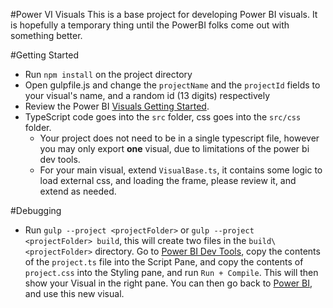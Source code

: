 #Power VI Visuals
This is a base project for developing Power BI visuals.  It is hopefully a temporary thing until the PowerBI folks come out with something better.

#Getting Started
* Run `npm install` on the project directory
* Open gulpfile.js and change the `projectName` and the `projectId` fields to your visual's name, and a random id (13 digits) respectively
* Review the Power BI [Visuals Getting Started](https://github.com/Microsoft/PowerBI-visuals/wiki).
* TypeScript code goes into the `src` folder, css goes into the `src/css` folder.
    * Your project does not need to be in a single typescript file, however you may only export **one** visual, due to limitations of the power bi dev tools.
    * For your main visual, extend `VisualBase.ts`, it contains some logic to load external css, and loading the frame, please review it, and extend as needed.

#Debugging
* Run `gulp --project <projectFolder>` or `gulp --project <projectFolder> build`, this will create two files in the `build\<projectFolder>` directory. Go to [Power BI Dev Tools](https://app.powerbi.com/devTools), copy the contents of the `project.ts` file into the Script Pane, and copy the contents of `project.css` into the Styling pane, and run `Run + Compile`. This will then show your Visual in the right pane. You can then go back to [Power BI](https://app.powerbi.com), and use this new visual.